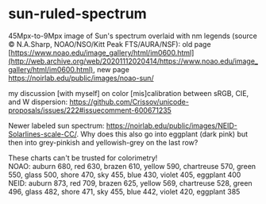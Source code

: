 # sun-ruled-spectrum
45Mpx-to-9Mpx image of Sun's spectrum overlaid with nm legends (source © N.A.Sharp, NOAO/NSO/Kitt Peak FTS/AURA/NSF): old page [https://www.noao.edu/image_gallery/html/im0600.html](http://web.archive.org/web/20201112020414/https://www.noao.edu/image_gallery/html/im0600.html), new page https://noirlab.edu/public/images/noao-sun/

my discussion [with myself] on color [mis]calibration between sRGB, CIE, and W dispersion: https://github.com/Crissov/unicode-proposals/issues/222#issuecomment-600671235

Newer labeled sun spectrum: https://noirlab.edu/public/images/NEID-Solarlines-scale-CC/.  Why does this also go into eggplant (dark pink) but then into grey-pinkish and yellowish-grey on the last row?

These charts can't be trusted for colorimetry!<br>
NOAO: auburn 680, red 630, brazen 610, yellow 590, chartreuse 570, green 550, glass 500, shore 470, sky 455, blue 430, violet 405, eggplant 400<br>
NEID: auburn 873, red 709, brazen 625, yellow 569, chartreuse 528, green 496, glass 482, shore 471, sky 455, blue 442, violet 420, eggplant 385
